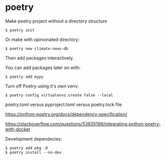 # poetry

Make poetry project without a directory structure

```
$ poetry init
```

Or make with opinionated directory:
```
$ poetry new climate-news-db
```

Then add packages interactively.

You can add packages later on with:

```shell-session
$ poetry add mypy
```

Turn off Poetry using it's own venv:

```
$ poetry config virtualenvs.create false --local
```

poetry.toml versus pyproject.toml versus poetry.lock file

https://python-poetry.org/docs/dependency-specification/

https://stackoverflow.com/questions/53835198/integrating-python-poetry-with-docker

Development dependecies:

```
$ poetry add pkg -D
$ poetry install --no-dev
```

